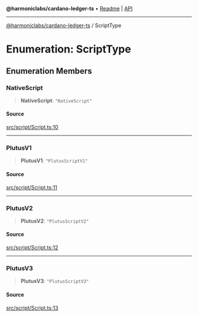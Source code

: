 **@harmoniclabs/cardano-ledger-ts** • [Readme](../Introduction) \| [API](../globals)

***

[@harmoniclabs/cardano-ledger-ts](../Introduction) / ScriptType

# Enumeration: ScriptType

## Enumeration Members

### NativeScript

> **NativeScript**: `"NativeScript"`

#### Source

[src/script/Script.ts:10](https://github.com/HarmonicLabs/cardano-ledger-ts/blob/d1659b0/src/script/Script.ts#L10)

***

### PlutusV1

> **PlutusV1**: `"PlutusScriptV1"`

#### Source

[src/script/Script.ts:11](https://github.com/HarmonicLabs/cardano-ledger-ts/blob/d1659b0/src/script/Script.ts#L11)

***

### PlutusV2

> **PlutusV2**: `"PlutusScriptV2"`

#### Source

[src/script/Script.ts:12](https://github.com/HarmonicLabs/cardano-ledger-ts/blob/d1659b0/src/script/Script.ts#L12)

***

### PlutusV3

> **PlutusV3**: `"PlutusScriptV3"`

#### Source

[src/script/Script.ts:13](https://github.com/HarmonicLabs/cardano-ledger-ts/blob/d1659b0/src/script/Script.ts#L13)
